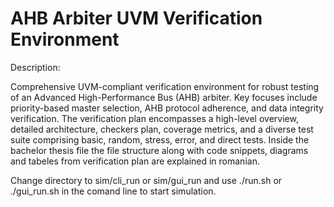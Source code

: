 # AHB Arbiter UVM Verification Environment

Description:

Comprehensive UVM-compliant verification environment for robust testing of an Advanced High-Performance Bus (AHB) arbiter. 
Key focuses include priority-based master selection, AHB protocol adherence, and data integrity verification. 
The verification plan encompasses a high-level overview, detailed architecture, checkers plan, coverage metrics, and a diverse test suite comprising basic, random, stress, error, and direct tests.
Inside the bachelor thesis file the file structure along with code snippets, diagrams and tabeles from verification plan are explained in romanian.

Change directory to sim/cli_run or sim/gui_run and use ./run.sh or ./gui_run.sh in the comand line to start simulation.
